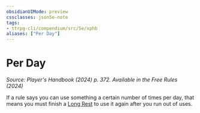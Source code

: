 ```yaml
---
obsidianUIMode: preview
cssclasses: json5e-note
tags:
- ttrpg-cli/compendium/src/5e/xphb
aliases: ["Per Day"]
---
```

# Per Day
*Source: Player's Handbook (2024) p. 372. Available in the Free Rules (2024)* 

If a rule says you can use something a certain number of times per day, that means you must finish a [Long Rest](3-Mechanics/CLI/rules/variant-rules/long-rest-xphb.md) to use it again after you run out of uses.
